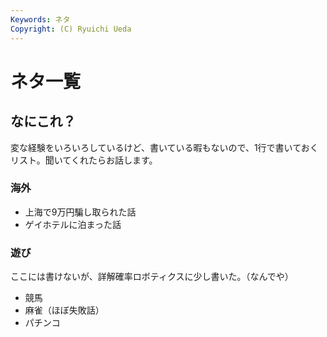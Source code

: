 ```yaml
---
Keywords: ネタ
Copyright: (C) Ryuichi Ueda
---
```


# ネタ一覧

## なにこれ？

変な経験をいろいろしているけど、書いている暇もないので、1行で書いておくリスト。聞いてくれたらお話します。


### 海外

* 上海で9万円騙し取られた話
* ゲイホテルに泊まった話

### 遊び

ここには書けないが、詳解確率ロボティクスに少し書いた。（なんでや）

* 競馬
* 麻雀（ほぼ失敗話）
* パチンコ
